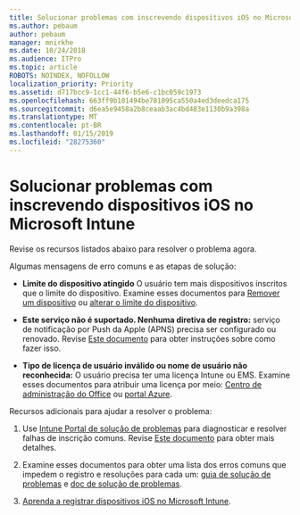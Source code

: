 ```yaml
---
title: Solucionar problemas com inscrevendo dispositivos iOS no Microsoft Intune
ms.author: pebaum
author: pebaum
manager: mnirkhe
ms.date: 10/24/2018
ms.audience: ITPro
ms.topic: article
ROBOTS: NOINDEX, NOFOLLOW
localization_priority: Priority
ms.assetid: d717bcc9-1cc1-44f6-b5e6-c1bc059c1973
ms.openlocfilehash: 663ff9b101494be781095ca550a4ed3deedca175
ms.sourcegitcommit: d6ea5e9458a2b8ceaab3ac4bd483e1130b9a398a
ms.translationtype: MT
ms.contentlocale: pt-BR
ms.lasthandoff: 01/15/2019
ms.locfileid: "28275360"
---
```

# <a name="troubleshoot-issues-with-enrolling-ios-devices-in-microsoft-intune"></a>Solucionar problemas com inscrevendo dispositivos iOS no Microsoft Intune

Revise os recursos listados abaixo para resolver o problema agora. 
  
Algumas mensagens de erro comuns e as etapas de solução:
  
- **Limite do dispositivo atingido** O usuário tem mais dispositivos inscritos que o limite do dispositivo. Examine esses documentos para [Remover um dispositivo](https://docs.microsoft.com/en-us/intune/devices-wipe) ou [alterar o limite do dispositivo](https://docs.microsoft.com/en-us/intune/enrollment-restrictions-set#set-device-limit-restrictions).
    
- **Este serviço não é suportado. Nenhuma diretiva de registro:** serviço de notificação por Push da Apple (APNS) precisa ser configurado ou renovado. Revise [Este documento](https://docs.microsoft.com/en-us/intune/apple-mdm-push-certificate-get) para obter instruções sobre como fazer isso. 
    
- **Tipo de licença de usuário inválido ou nome de usuário não reconhecida:** O usuário precisa ter uma licença Intune ou EMS. Examine esses documentos para atribuir uma licença por meio: [Centro de administração do Office](https://docs.microsoft.com/en-us/intune/licenses-assign) ou [portal Azure](https://docs.microsoft.com/en-us/azure/active-directory/license-users-groups).
    
Recursos adicionais para ajudar a resolver o problema:
  
1. Use [Intune Portal de solução de problemas](https://devicemanagement.microsoft.com/#blade/Microsoft_Intune_DeviceSettings/TroubleshootBlade) para diagnosticar e resolver falhas de inscrição comuns. Revise [Este documento](https://docs.microsoft.com/en-us/intune/help-desk-operators) para obter mais detalhes. 
    
2. Examine esses documentos para obter uma lista dos erros comuns que impedem o registro e resoluções para cada um: [guia de solução de problemas](https://support.microsoft.com/en-us/help/4039809/troubleshooting-ios-device-enrollment-in-intune) e [doc de solução de problemas](https://docs.microsoft.com/en-us/intune-classic/troubleshoot/troubleshoot-device-enrollment-in-intune).
    
3. [Aprenda a registrar dispositivos iOS no Microsoft Intune](https://docs.microsoft.com/en-us/intune/ios-enroll).
    

